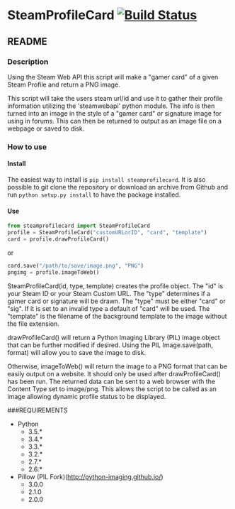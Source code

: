 # SteamProfileCard [![Build Status](https://travis-ci.org/shawnsilva/steamprofilecard.svg)](https://travis-ci.org/shawnsilva/steamprofilecard)
## README

### Description
Using the Steam Web API this script will make a "gamer card" of a
given Steam Profile and return a PNG image.

This script will take the users steam url/id and use it to gather
their profile information utilizing the 'steamwebapi' python module.
The info is then turned into an image in the style of a "gamer card"
or signature image for using in forums. This can then be returned to
output as an image file on a webpage or saved to disk.

### How to use 

#### Install
The easiest way to install is `pip install steamprofilecard`. It is also
possible to git clone the repository or download an archive from Github
and run `python setup.py install` to have the package installed.

#### Use
```python
from steamprofilecard import SteamProfileCard
profile = SteamProfileCard("customURLorID", "card", "template")
card = profile.drawProfileCard()
```

or

```python
card.save("/path/to/save/image.png", "PNG")
pngimg = profile.imageToWeb()
```

SteamProfileCard(id, type, template) creates the profile object.
The "id" is your Steam ID or your Steam Custom URL. The "type"
determines if a gamer card or signature will be drawn. The "type"
must be either "card" or "sig". If it is set to an invalid type
a default of "card" will be used. The "template" is the filename 
of the background template to the image without the file extension.

drawProfileCard() will return a Python Imaging Library (PIL) image 
object that can be further modified if desired. Using the PIL 
Image.save(path, format) will allow you to save the image to disk.

Otherwise, imageToWeb() will return the image to a PNG format that 
can be easily output on a website. It should only be used after 
drawProfileCard() has been run. The returned data can be sent to 
a web browser with the Content Type set to image/png. This allows
the script to be called as an image allowing dynamic profile status
to be displayed.

###REQUIREMENTS
* Python
	* 3.5.*
	* 3.4.*
    * 3.3.*
    * 3.2.*
    * 2.7.*
    * 2.6.*
* Pillow (PIL Fork)(http://python-imaging.github.io/)
	* 3.0.0
    * 2.1.0
    * 2.0.0

